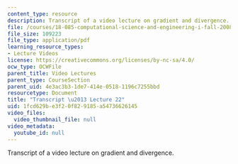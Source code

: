 ```yaml
---
content_type: resource
description: Transcript of a video lecture on gradient and divergence.
file: /courses/18-085-computational-science-and-engineering-i-fall-2008/1fcd629be3f20f829185a54736626145_18-085F08-L22.pdf
file_size: 109223
file_type: application/pdf
learning_resource_types:
- Lecture Videos
license: https://creativecommons.org/licenses/by-nc-sa/4.0/
ocw_type: OCWFile
parent_title: Video Lectures
parent_type: CourseSection
parent_uid: 4e3ac3b3-1de7-414e-0518-1196c7255bbd
resourcetype: Document
title: "Transcript \u2013 Lecture 22"
uid: 1fcd629b-e3f2-0f82-9185-a54736626145
video_files:
  video_thumbnail_file: null
video_metadata:
  youtube_id: null
---
```

Transcript of a video lecture on gradient and divergence.